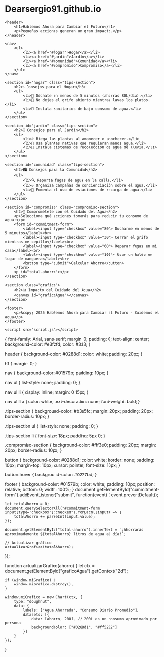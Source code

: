 # Dearsergio91.github.io
<!DOCTYPE html>
<html lang="es">
<head>
    <meta charset="UTF-8">
    <meta name="viewport" content="width=device-width, initial-scale=1.0">
    <title>Hablemos Ahora para Cambiar el Futuro</title>
    <link rel="stylesheet" href="styles.css">
    <script src="https://cdn.jsdelivr.net/npm/chart.js"></script> <!-- Librería de gráficos -->
</head>
<body>

    <header>
        <h1>Hablemos Ahora para Cambiar el Futuro</h1>
        <p>Pequeñas acciones generan un gran impacto.</p>
    </header>

    <nav>
        <ul>
            <li><a href="#hogar">Hogar</a></li>
            <li><a href="#jardin">Jardín</a></li>
            <li><a href="#comunidad">Comunidad</a></li>
            <li><a href="#compromiso">Compromiso</a></li>
        </ul>
    </nav>

    <section id="hogar" class="tips-section">
        <h2>💧 Consejos para el Hogar</h2>
        <ul>
            <li>🚿 Dúchate en menos de 5 minutos (ahorras 80L/día).</li>
            <li>🚰 No dejes el grifo abierto mientras lavas los platos.</li>
            <li>🚽 Instala sanitarios de bajo consumo de agua.</li>
        </ul>
    </section>

    <section id="jardin" class="tips-section">
        <h2>🌿 Consejos para el Jardín</h2>
        <ul>
            <li>💦 Riega las plantas al amanecer o anochecer.</li>
            <li>🌱 Usa plantas nativas que requieran menos agua.</li>
            <li>🍂 Instala sistemas de recolección de agua de lluvia.</li>
        </ul>
    </section>

    <section id="comunidad" class="tips-section">
        <h2>🏙️ Consejos para la Comunidad</h2>
        <ul>
            <li>🔍 Reporta fugas de agua en la calle.</li>
            <li>♻️ Organiza campañas de concienciación sobre el agua.</li>
            <li>🚰 Fomenta el uso de estaciones de recarga de agua.</li>
        </ul>
    </section>

    <section id="compromiso" class="compromiso-section">
        <h2>🤝 Comprométete con el Cuidado del Agua</h2>
        <p>Selecciona qué acciones tomarás para reducir tu consumo de agua:</p>
        <form id="commitment-form">
            <label><input type="checkbox" value="80"> Ducharme en menos de 5 minutos</label><br>
            <label><input type="checkbox" value="30"> Cerrar el grifo mientras me cepillo</label><br>
            <label><input type="checkbox" value="60"> Reparar fugas en mi casa</label><br>
            <label><input type="checkbox" value="100"> Usar un balde en lugar de manguera</label><br>
            <button type="submit">Calcular Ahorro</button>
        </form>
        <p id="total-ahorro"></p>
    </section>

    <section class="grafico">
        <h2>📊 Impacto del Cuidado del Agua</h2>
        <canvas id="graficoAgua"></canvas>
    </section>

    <footer>
        <p>&copy; 2025 Hablemos Ahora para Cambiar el Futuro - Cuidemos el agua</p>
    </footer>

    <script src="script.js"></script>

</body>
</html>

</body>
{
    font-family: Arial, sans-serif;
    margin: 0;
    padding: 0;
    text-align: center;
    background-color: #e3f2fd;
    color: #333;
}

header {
    background-color: #0288d1;
    color: white;
    padding: 20px;
}

h1 {
    margin: 0;
}

nav {
    background-color: #01579b;
    padding: 10px;
}

nav ul {
    list-style: none;
    padding: 0;
}

nav ul li {
    display: inline;
    margin: 0 15px;
}

nav ul li a {
    color: white;
    text-decoration: none;
    font-weight: bold;
}

.tips-section {
    background-color: #b3e5fc;
    margin: 20px;
    padding: 20px;
    border-radius: 10px;
}

.tips-section ul {
    list-style: none;
    padding: 0;
}

.tips-section li {
    font-size: 18px;
    padding: 5px 0;
}

.compromiso-section {
    background-color: #fff3e0;
    padding: 20px;
    margin: 20px;
    border-radius: 10px;
}

button {
    background-color: #0288d1;
    color: white;
    border: none;
    padding: 10px;
    margin-top: 10px;
    cursor: pointer;
    font-size: 16px;
}

button:hover {
    background-color: #0277bd;
}

footer {
    background-color: #01579b;
    color: white;
    padding: 10px;
    position: relative;
    bottom: 0;
    width: 100%;
}
document.getElementById("commitment-form").addEventListener("submit", function(event) {
    event.preventDefault();

    let totalAhorro = 0;
    document.querySelectorAll("#commitment-form input[type='checkbox']:checked").forEach((input) => {
        totalAhorro += parseInt(input.value);
    });

    document.getElementById("total-ahorro").innerText = `¡Ahorrarás aproximadamente ${totalAhorro} litros de agua al día!`;

    // Actualizar gráfico
    actualizarGrafico(totalAhorro);
});

function actualizarGrafico(ahorro) {
    let ctx = document.getElementById("graficoAgua").getContext("2d");
    
    if (window.miGrafico) {
        window.miGrafico.destroy();
    }

    window.miGrafico = new Chart(ctx, {
        type: "doughnut",
        data: {
            labels: ["Agua Ahorrada", "Consumo Diario Promedio"],
            datasets: [{
                data: [ahorro, 200], // 200L es un consumo aproximado por persona
                backgroundColor: ["#0288d1", "#ff5252"]
            }]
        }
    });
}
